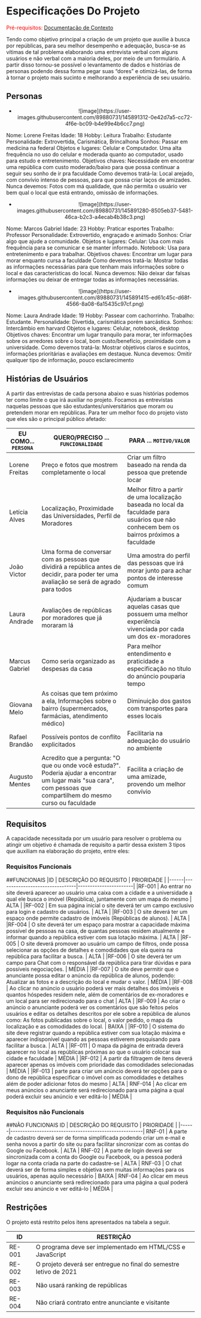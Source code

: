 # Especificações Do Projeto

<span style="color:red">Pré-requisitos: <a href="1-Contexto.md"> Documentação de Contexto</a></span>

Tendo como objetivo principal a criação de um projeto que auxilie à busca por repúblicas, para seu melhor desempenho e adequação, busca-se as vítimas de tal problema elaborando uma entrevista verbal com alguns usuários e não verbal com a maioria deles, por meio de um formulário. A partir disso tornou-se possível o levantamento de dados e histórias de personas podendo dessa forma pegar suas “dores” e otimizá-las, de forma à tornar o projeto mais sucinto e melhorando a experiência de seu usuário.

## Personas

* <div align="center">
    ![image](https://user-images.githubusercontent.com/89880731/145891312-0e42d7a5-cc72-4f6e-bc09-b4e99e4b6cc7.png)
</div> Nome: Lorene Freitas
Idade: 18
Hobby: Leitura
Trabalho: Estudante
Personalidade: Extrovertida, Carismática, Brincalhona
Sonhos: Passar em medicina na federal
Objetos e lugares: Celular e Computador. Uma alta frequência no uso do celular e moderada quanto ao computador, usado para estudo e entretenimento.
Objetivos chaves: Necessidade em encontrar uma república com custo moderado/baixo para que possa continuar a seguir seu sonho de ir pra faculdade
Como devemos tratá-la: Local arejado, com convívio intenso de pessoas, para que possa criar laços de amizades.
Nunca devemos: Fotos com má qualidade, que não permita o usuário ver bem qual o local que está entrando, omissão de informações.

* <div align="center">
    ![image](https://user-images.githubusercontent.com/89880731/145891280-8505eb37-5481-46ca-b2c3-a4ecab4b38c3.png)
</div>Nome: Marcos Gabriel
Idade: 23
Hobby: Praticar esportes
Trabalho: Professor
Personalidade: Extrovertido, engraçado e animado
Sonhos: Criar algo que ajude a comunidade.
Objetos e lugares: Celular: Usa com mais frequência para se comunicar  e se manter informado. Notebook: Usa para entretenimento e para trabalhar.            
Objetivos chaves: Encontrar um lugar para morar enquanto cursa a faculdade
Como devemos tratá-la: Mostrar todas as informações necessárias para que tenham mais informações sobre o local e das características do local.
Nunca devemos: Não deixar dar falsas informações ou deixar de entregar todas as informações necessárias. 

* <div align="center">
    ![image](https://user-images.githubusercontent.com/89880731/145891415-ed61c45c-d68f-4566-8a08-6a15435c97cf.png)
</div>Nome:  Laura Andrade
Idade: 19
Hobby: Passear com cachorrinho.
Trabalho: Estudante.
Personalidade: Divertida, carismática porém sarcástica.
Sonhos: Intercâmbio em harvard
Objetos e lugares: Celular, notebook, desktop
Objetivos chaves: Encontrar um lugar tranquilo para morar, ter informações sobre os arredores sobre o local, bom custo/benefício, proximidade com a universidade.
Como devemos tratá-la: Mostrar objetivos claros e sucintos, informações prioritárias e avaliações em destaque. 
Nunca devemos: Omitir qualquer tipo de informação, pouco esclarecimento

## Histórias de Usuários

A partir das entrevistas de cada persona abaixo e suas histórias podemos ter como limite o que irá auxiliar no projeto. Focamos as entrevistas naquelas pessoas que são estudantes/universitários que moram ou pretendem morar em repúblicas. Para ter um melhor foco do projeto visto que eles são o principal público afetado:

|EU COMO... `PERSONA`| QUERO/PRECISO ... `FUNCIONALIDADE`               |PARA ... `MOTIVO/VALOR`                                  |
|--------------------|--------------------------------------------------|----------------------------------------------------------------------------------------|
|Lorene Freitas      | Preço e fotos que mostrem completamente o local  | Criar um filtro baseado na renda da pessoa que pretende locar                          |
|Letícia Alves       | Localização, Proximidade das Universidades, Perfil de Moradores | Melhor filtro a partir de uma localização baseada no local da faculdade para usuários que não conhecem bem os bairros próximos a faculdade                        |
|João Victor      |Uma forma de conversar com as pessoas que dividirá a república antes de decidir, para poder ter uma avaliação se será de agrado para todos     |Uma amostra do perfil das pessoas que irá morar junto para achar pontos de interesse comum  |
|Laura Andrade       |Avaliações de repúblicas por moradores que já moraram lá  |Ajudariam a buscar aquelas casas que possuem uma melhor experiência vivenciada por cada um dos ex-moradores                            |
|Marcus Gabriel     |Como seria organizado as despesas da casa   |Para melhor entendimento e praticidade a especificação no título do anúncio pouparia tempo  |
|Giovana Melo | As coisas que tem próximo a ela, Informações sobre o bairro (supermercados, farmácias, atendimento médico) | Diminuição dos gastos com transportes para esses locais   |
|Rafael Brandão | Possíveis pontos de conflito explicitados | Facilitaria na adequação do usuário no ambiente
|Augusto Mentes | Acredito que a pergunta: "O que ou onde você estuda?". Poderia ajudar a encontrar um lugar mais "sua cara", com pessoas que compartilhem do mesmo curso ou faculdade | Facilita a criação de uma amizade, provendo um melhor convívio 

## Requisitos

A capacidade necessitada por um usuário para resolver o problema ou atingir um objetivo é chamada de requisito a partir dessa existem 3 tipos que auxiliam na elaboração do projeto, entre eles:

### Requisitos Funcionais

##FUNCIONAIS
|ID | DESCRIÇÃO DO REQUISITO | PRIORIDADE |
|------|--------------------------------|-----------------------|
|RF-001 | Ao entrar no site deverá aparecer ao usuário uma caixa com a cidade e a universidade a qual ele busca o imóvel (República), juntamente com um mapa do mesmo | ALTA |
|RF-002 | Em sua página inicial o site deverá ter um campo exclusivo para login e cadastro de usuários. | ALTA |
|RF-003 | O site deverá ter um espaço onde permite cadastro de imóveis (Repúblicas de alunos). | ALTA |
|RF-004 | O site deverá ter um espaço para mostrar a capacidade máxima possível de pessoas na casa, de quantas pessoas residem atualmente e informar quando a república estiver com sua lotação máxima. | ALTA |
|RF-005 | O site deverá promover ao usuário um campo de filtros, onde possa selecionar as opções de detalhes e comodidades que ela queira na república para facilitar a busca. | ALTA |
|RF-006 | O site deverá ter um campo para Chat com o responsável da república para tirar dúvidas e para possíveis negociações. | MÉDIA |
|RF-007 | O site deve permitir que o anunciante possa editar o anúncio da república de alunos, podendo: Atualizar as fotos e a descrição do local e mudar o valor. | MÉDIA |
|RF-008 | Ao clicar no anúncio o usuário poderá ver mais detalhes dos imóveis e quantos hóspedes residem nele, além de comentários de ex-moradores e um local para ser redirecionado para o chat | ALTA |
|RF-009 | Ao criar o anúncio o anunciante poderá ver os comentários que são feitos pelos usuários e editar os detalhes descritos por ele sobre a república de alunos como: As fotos publicadas sobre o local, o valor pedido, o mapa da localização e as comodidades do local. | BAIXA |
|RF-010 | O sistema do site deve registrar quando a república estiver com sua lotação máxima e aparecer indisponível quando as pessoas estiverem pesquisando para facilitar a busca. | ALTA |
|RF-011 | O mapa da página de entrada deverá aparecer no local as repúblicas próximas ao que o usuário colocar sua cidade e faculdade | MÉDIA |
|RF-012 | A partir da filtragem de itens deverá aparecer apenas os imóveis com prioridade das comodidades selecionadas | MÉDIA |
|RF-013 | parte para criar um anúncio deverá ter opções para o dono de república especificar o imóvel com as comodidades e detalhes além de poder adicionar fotos do mesmo | ALTA |
RNF-014 | Ao clicar em meus anúncios o anunciante será redirecionado para uma página a qual poderá excluir seu anúncio e ver editá-lo | MÉDIA |

### Requisitos não Funcionais

##NÃO FUNCIONAIS
ID | DESCRIÇÃO DO REQUISITO | PRIORIDADE |
|------|-------------------------------------------------------|
RNF-01 | A parte de cadastro deverá ser de forma simplificada podendo criar um e-mail e senha novos a partir do site ou para facilitar sincronizar com as contas do Google ou Facebook. | ALTA |
RNF-02 | A parte de login deverá ser sincronizada com a conta do Google ou Facebook, ou a pessoa poderá logar na conta criada na parte do cadastre-se | ALTA |
RNF-03 | O chat deverá ser de forma simples e objetiva sem muitas informações para os usuários, apenas aquilo necessário | BAIXA |
RNF-04 | Ao clicar em meus anúncios o anunciante será redirecionado para uma página a qual poderá excluir seu anúncio e ver editá-lo | MÉDIA |


## Restrições

O projeto está restrito pelos itens apresentados na tabela a seguir.

|ID    | RESTRIÇÃO                                             |
|------|-------------------------------------------------------|
|RE-001| O programa deve ser implementado em HTML/CSS e JavaScript |
|RE-002| O projeto deverá ser entregue no final do semestre letivo de 2021 |
|RE-003| Não usará ranking de repúblicas |
|RE-004| Não criará contrato entre anunciante e visitante |
